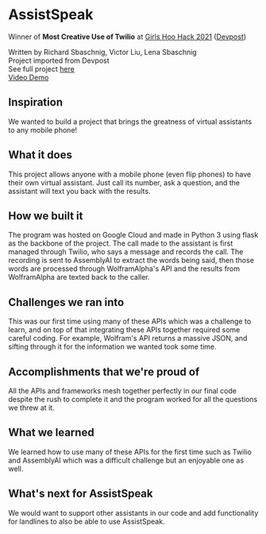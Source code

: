 # AssistSpeak  
Winner of **Most Creative Use of Twilio** at [Girls Hoo Hack 2021](https://www.gwcuva.com/hack) ([Devpost](https://girls-hoo-hack-2021.devpost.com/))

Written by Richard Sbaschnig, Victor Liu, Lena Sbaschnig  
Project imported from Devpost  
See full project [here](https://devpost.com/software/assistspeak)  
[Video Demo](https://youtu.be/7TbAHtgIV9M)

## Inspiration
We wanted to build a project that brings the greatness of virtual assistants to any mobile phone!

## What it does
This project allows anyone with a mobile phone (even flip phones) to have their own virtual assistant. Just call its number, ask a question, and the assistant will text you back with the results.

## How we built it
The program was hosted on Google Cloud and made in Python 3 using flask as the backbone of the project. The call made to the assistant is first managed through Twilio, who says a message and records the call. The recording is sent to AssemblyAI to extract the words being said, then those words are processed through WolframAlpha's API and the results from WolframAlpha are texted back to the caller. 

## Challenges we ran into
This was our first time using many of these APIs which was a challenge to learn, and on top of that integrating these APIs together required some careful coding. For example, Wolfram's API returns a massive JSON, and sifting through it for the information we wanted took some time.

## Accomplishments that we're proud of
All the APIs and frameworks mesh together perfectly in our final code despite the rush to complete it and the program worked for all the questions we threw at it.

## What we learned
We learned how to use many of these APIs for the first time such as Twilio and AssemblyAI which was a difficult challenge but an enjoyable one as well.

## What's next for AssistSpeak
We would want to support other assistants in our code and add functionality for landlines to also be able to use AssistSpeak.
